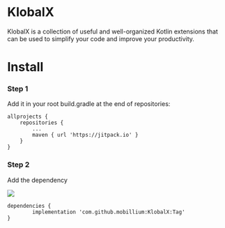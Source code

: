 # KlobalX
KlobalX is a collection of useful and well-organized Kotlin extensions that can be used to simplify your code and improve your productivity.

# Install
### Step 1
Add it in your root build.gradle at the end of repositories:

	allprojects {
		repositories {
			...
			maven { url 'https://jitpack.io' }
		}
	}
### Step 2
Add the dependency

[![](https://jitpack.io/v/mobillium/KlobalX.svg)](https://jitpack.io/#mobillium/KlobalX)


	dependencies {
	        implementation 'com.github.mobillium:KlobalX:Tag'
	}
